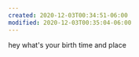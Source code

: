 ```yaml
---
created: 2020-12-03T00:34:51-06:00
modified: 2020-12-03T00:35:04-06:00
---
```


hey what's your birth time and place